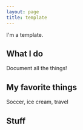 ```yaml
---
layout: page
title: template
---
```

I'm a template.

## What I do
Document all the things!

## My favorite things
Soccer, ice cream, travel

## Stuff
